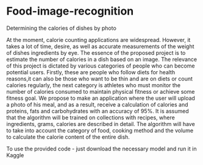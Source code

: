 # Food-image-recognition
Determining the calories of dishes by photo

At the moment, calorie counting applications are widespread. However, it takes a lot of time, desire, as well as accurate measurements of the weight of dishes ingredients by eye. The essence of the proposed project is to estimate the number of calories in a dish based on an image. The relevance of this project is dictated by various categories of people who can become potential users. Firstly, these are people who follow diets for health reasons,it can also be those who want to be thin and are on diets or count calories regularly, the next category is athletes who must monitor the number of calories consumed to maintain physical fitness or achieve some fitness goal.
We propose to make an application where the user will upload a photo of his meal, and as a result, receive a calculation of calories and proteins, fats and carbohydrates with an accuracy of 95%. It is assumed that the algorithm will be trained on collections with recipes, where ingredients, grams, calories are described in detail. The algorithm will have to take into account the category of food, cooking method and the volume to calculate the calorie content of the entire dish.


To use the provided code - just download the necessary model and run it in Kaggle
